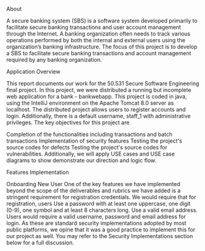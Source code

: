 About

A secure banking system (SBS) is a software system developed primarily to facilitate secure banking transactions and user account management through the Internet. A banking organization often needs to track various operations performed by both the internal and external users using the organization’s banking infrastructure. The focus of this project is to develop a SBS to facilitate secure banking transactions and account management required by any banking organization.





Application Overview


This report documents our work for the 50.531 Secure Software Engineering final project. In this project, we were distributed a running but incomplete web application for a bank - bankwebapp. This project is coded in java, using the IntelliJ environment on the Apache Tomcat 8.0 server as localhost. The distributed project allows users to register accounts and login. Additionally, there is a default username, staff_1 with administrative privileges. The key objectives for this project are

Completion of the functionalities including transactions and batch transactions
Implementation of security features
Testing the project's source codes for defects
Testing the project's source codes for vulnerabilities.
Additionally, we will apply USE cases and USE case diagrams to show demonstrate our direction and logic flow.




Features Implementation


  Onboarding New User
  One of the key features we have implemented beyond the scope of the deliverables and rubrics we have added is a stringent requirement for registration credentials. We would require that for registration, users
  Use a password with at least one uppercase, one digit (0-9), one symbol and at least 8 characters long.
  Use a valid email address.
  Users would require a valid username, password and email address for login. As these are standard security implementations adopted by most public platforms, we opine that it was a good practice to implement this for our project as well. You may refer to the Security Implementations section below for a full discussion.
